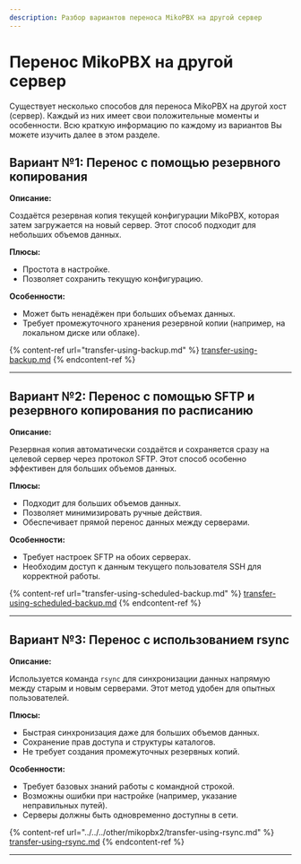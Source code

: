 ```yaml
---
description: Разбор вариантов переноса MikoPBX на другой сервер
---
```


# Перенос MikoPBX на другой сервер

Существует несколько способов для переноса MikoPBX на другой хост (сервер). Каждый из них имеет свои положительные моменты и особенности. Всю краткую информацию по каждому из вариантов Вы можете изучить далее в этом разделе.

## Вариант №1: Перенос с помощью резервного копирования

**Описание:**

Создаётся резервная копия текущей конфигурации MikoPBX, которая затем загружается на новый сервер. Этот способ подходит для небольших объемов данных.

**Плюсы:**

* Простота в настройке.
* Позволяет сохранить текущую конфигурацию.

**Особенности:**

* Может быть ненадёжен при больших объемах данных.
* Требует промежуточного хранения резервной копии (например, на локальном диске или облаке).

{% content-ref url="transfer-using-backup.md" %}
[transfer-using-backup.md](transfer-using-backup.md)
{% endcontent-ref %}

***

## Вариант №2: Перенос с помощью SFTP и резервного копирования по расписанию

**Описание:**

Резервная копия автоматически создаётся и сохраняется сразу на целевой сервер через протокол SFTP. Этот способ особенно эффективен для больших объемов данных.

**Плюсы:**

* Подходит для больших объемов данных.
* Позволяет минимизировать ручные действия.
* Обеспечивает прямой перенос данных между серверами.

**Особенности:**

* Требует настроек SFTP на обоих серверах.
* Необходим доступ к данным текущего пользователя SSH для корректной работы.

{% content-ref url="transfer-using-scheduled-backup.md" %}
[transfer-using-scheduled-backup.md](transfer-using-scheduled-backup.md)
{% endcontent-ref %}

***

## Вариант №3: Перенос с использованием rsync

**Описание:**

Используется команда `rsync` для синхронизации данных напрямую между старым и новым серверами. Этот метод удобен для опытных пользователей.

**Плюсы:**

* Быстрая синхронизация даже для больших объемов данных.
* Сохранение прав доступа и структуры каталогов.
* Не требует создания промежуточных резервных копий.

**Особенности:**

* Требует базовых знаний работы с командной строкой.
* Возможны ошибки при настройке (например, указание неправильных путей).
* Серверы должны быть одновременно доступны в сети.

{% content-ref url="../../../other/mikopbx2/transfer-using-rsync.md" %}
[transfer-using-rsync.md](../../../other/mikopbx2/transfer-using-rsync.md)
{% endcontent-ref %}

***
